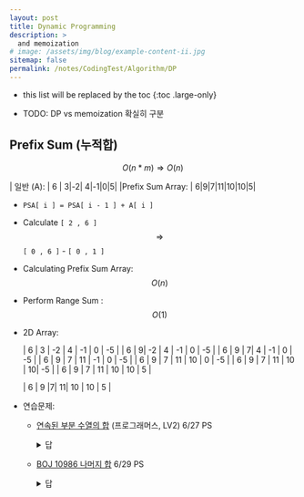 ```yaml
---
layout: post
title: Dynamic Programming
description: >
  and memoization
# image: /assets/img/blog/example-content-ii.jpg
sitemap: false
permalink: /notes/CodingTest/Algorithm/DP
---
```


- this list will be replaced by the toc
{:toc .large-only}

* TODO: DP vs memoization 확실히 구분

## Prefix Sum (누적합)

$$O(n*m)\Longrightarrow O(n)$$

| 일반 (A): | 6 | 3|-2| 4|-1|0|5|
|Prefix Sum Array: | 6|9|7|11|10|10|5|

- `PSA[ i ] = PSA[ i - 1 ] + A[ i ]`
- Calculate `[ 2 , 6 ]` $$\Rightarrow$$ `[ 0 , 6 ]` - `[ 0 , 1 ]`

- Calculating Prefix Sum Array: $$O(n)$$
- Perform Range Sum : $$O(1)$$

- 2D Array:

  | <cb>6</cb> | 3 | -2 | 4 | -1 | 0 | -5 |
  | 6 | <cb>9</cb>| -2 | 4 | -1 | 0 | -5 |
  | 6 | 9 | <cb>7</cb>| 4 | -1 | 0 | -5 |
  | 6 | 9 | 7 | <cb>11</cb> | -1 | 0 | -5 |
  | 6 | 9 | 7 | 11 | <cb>10</cb> | 0 | -5 |
  | 6 | 9 | 7 | 11 | 10 | <cb>10</cb>| -5 |
  | 6 | 9 | 7 | 11 | 10 | 10 | <cb>5</cb> |

  | <cb>6</cb> | <cb>9</cb> |<cb>7</cb>| <cb>11</cb>| <cb>10</cb> | <cb>10</cb> | <cb>5</cb> |

- 연습문제:

  - [연속된 부분 수열의 합](https://school.programmers.co.kr/learn/courses/30/lessons/178870) (프로그래머스, LV2) <fade>6/27 PS</fade>
    <details>
      <summary>답 </summary>
      <div markdown="1">

       ```py
      def solution(sequence, k):
          n = len(sequence)
          answer = [0, n]
          if sequence[0] == k:
              return [0, 0]
          prefix = [0] # prefix = [0, x, x, x...] 
          startptr = 0
          for i in range(n):
              prefix.append(sequence[i]+prefix[i]) # 누적합 (a[i] = b[i] + a[i-1])
              # print("PREFIX ARRAY: ", prefix)
              if sequence[i] == k: # 본 sequence에서 같으면 바로 답임 (길이 = 1이기 때문)
                  return [i, i]
              elif prefix[i+1] >= k: # prefix 앞에 0이 붙어 있어 index값에 1 더해줌
                # startptr에서 시작하거나 현재 지점에서-(현재 찾은 답안 중 제일 짧은 길이) 에서 시작
                  for j in range(max(startptr, i-(answer[1]-answer[0])), i): 
                      if prefix[i+1]-prefix[j]==k:
                          answer = [j, i] if i-j < answer[1]-answer[0] else answer
                          break
                      elif prefix[i+1]-prefix[j] < k:
                          startptr = j
                          break

          return answer
      ```

      </div></details>

  - [BOJ 10986 나머지 합](https://www.acmicpc.net/problem/10986) <fade>6/29 PS</fade>
    <details>
      <summary>답 </summary>
      <div markdown="1">

        ```py
        def findCount(li, m):
            modarr = [-1]*m
            modarr[0] = 0
            count, prefix = 0, 0
            for i in range(len(li)):
                prefix += li[i]
                if modarr[prefix%m]==-1:
                    modarr[prefix%m]=0
                else:
                    modarr[prefix%m]+= 1
                    count += modarr[prefix%m]
            return count

        n, m = map(int, input().split())
        li = list(map(int, input().split()))

        print(findCount(li, m))
        ```

      </div></details>
